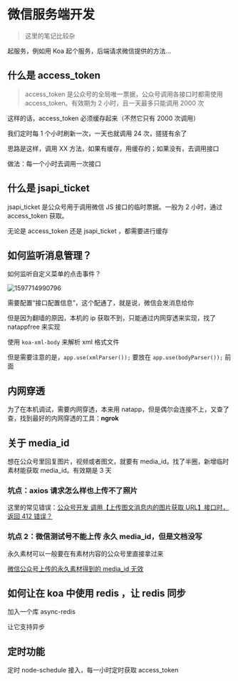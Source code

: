 # 微信服务端开发

> 这里的笔记比较杂

起服务，例如用 Koa 起个服务，后端请求微信提供的方法...

## 什么是 access_token

> access_token 是公众号的全局唯一票据，公众号调用各接口时都需使用 access_token。有效期为 2 小时，且一天最多只能调用 2000 次

这样的话，access_token 必须缓存起来（不然它只有 2000 次调用）

我们定时每 1 个小时刷新一次，一天也就调用 24 次，搓搓有余了

思路是这样，调用 XX 方法，如果有缓存，用缓存的；如果没有，去调用接口

做法：每一个小时去调用一次接口

## 什么是 jsapi_ticket

jsapi_ticket 是公众号用于调用微信 JS 接口的临时票据。一般为 2 小时，通过 access_token 获取。

无论是 access_token 还是 jsapi_ticket ，都需要进行缓存

## 如何监听消息管理？

如何监听自定义菜单的点击事件？

![1597714990796](../public/images/WeChat/监听点击事件.png)

需要配置“接口配置信息”，这个配通了，就是说，微信会发消息给你

但是因为翻墙的原因，本机的 ip 获取不到，只能通过内网穿透来实现，找了 natappfree 来实现

使用 `koa-xml-body` 来解析 xml 格式文件

但是需要注意的是，`app.use(xmlParser());` 要放在 `app.use(bodyParser());` 前面

## 内网穿透

为了在本机调试，需要内网穿透，本来用 natapp，但是偶尔会连接不上，又查了查，找到最好的内网穿透的工具：**ngrok**

## 关于 media_id

想在公众号里回复图片，视频或者图文，就要有 media_id。找了半圈，新增临时素材能获取 media_id。有效期是 3 天

### 坑点：axios 请求怎么样也上传不了照片

这里的常见错误：[公众号开发 调用【上传图文消息内的图片获取 URL】接口时，返回 412 错误？](https://developers.weixin.qq.com/community/develop/doc/00000ef32dc64883d9d93f31f56800)

### 坑点 2：微信测试号不能上传 永久 media_id，但是文档没写

永久素材可以一般要在有素材内容的公众号里直接拿过来

[微信公众号上传的永久素材得到的 media_id 无效](https://segmentfault.com/q/1010000012972666)

## 如何让在 koa 中使用 redis ，让 redis 同步

加入一个库 async-redis

让它支持异步

## 定时功能

定时 node-schedule 接入，每一小时定时获取 access_token
